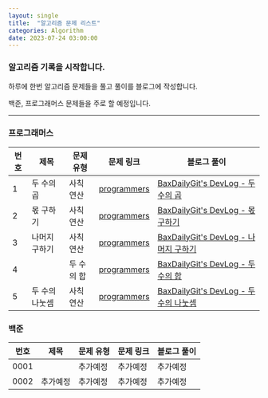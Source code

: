 ```yaml
---
layout: single
title:  "알고리즘 문제 리스트"
categories: Algorithm
date: 2023-07-24 03:00:00
---
```


### 알고리즘 기록을 시작합니다.



<p>
하루에 한번 알고리즘 문제들을 풀고 풀이를 블로그에 작성합니다.    </p>

<p>백준, 프로그래머스 문제들을 주로 할 예정입니다. </p>



------------------------------

### 프로그래머스

|번호|제목|문제 유형|문제 링크|블로그 풀이|
|------|---|---|---|---|
|1|두 수의 곱|사칙연산|[programmers](https://school.programmers.co.kr/learn/courses/30/lessons/120804)|[BaxDailyGit's DevLog - 두수의 곱](https://baxdailygit.github.io/algorithm/programmers0001/)|
|2|몫 구하기|사칙연산|[programmers](https://school.programmers.co.kr/learn/courses/30/lessons/120805)|[BaxDailyGit's DevLog - 몫 구하기](https://baxdailygit.github.io/algorithm/programmers0002/)|
|3|나머지 구하기|사칙연산|[programmers](https://school.programmers.co.kr/learn/courses/30/lessons/120810)|[BaxDailyGit's DevLog - 나머지 구하기](https://baxdailygit.github.io/algorithm/programmers0003/)|
|4||두 수의 합|[programmers](https://school.programmers.co.kr/learn/courses/30/lessons/120802)|[BaxDailyGit's DevLog - 두 수의 합](https://baxdailygit.github.io/algorithm/programmers0004/)|
|5|두 수의 나눗셈|사칙연산|[programmers](https://school.programmers.co.kr/learn/courses/30/lessons/120806)|[BaxDailyGit's DevLog - 두 수의 나눗셈](https://baxdailygit.github.io/algorithm/programmers0005/)|

### 백준

|번호|제목|문제 유형|문제 링크|블로그 풀이|
|------|---|---|---|---|
|0001||추가예정|추가예정|추가예정|추가예정|
|0002|추가예정|추가예정|추가예정|추가예정|추가예정|


